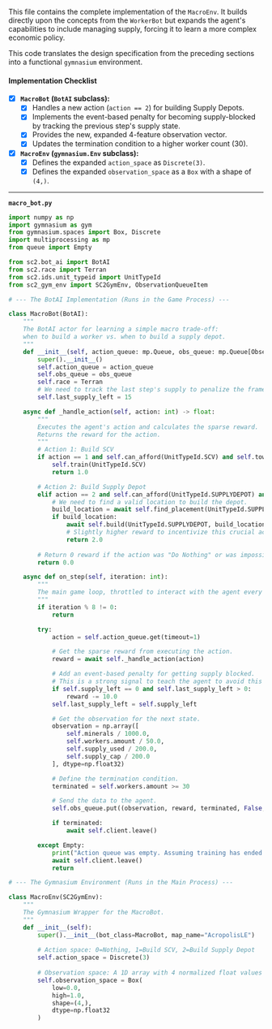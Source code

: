 This file contains the complete implementation of the `MacroEnv`. It builds directly upon the concepts from the `WorkerBot` but expands the agent's capabilities to include managing supply, forcing it to learn a more complex economic policy.

This code translates the design specification from the preceding sections into a functional `gymnasium` environment.

#### **Implementation Checklist**

*   [x] **`MacroBot` (`BotAI` subclass):**
    *   [x] Handles a new action (`action == 2`) for building Supply Depots.
    *   [x] Implements the event-based penalty for becoming supply-blocked by tracking the previous step's supply state.
    *   [x] Provides the new, expanded 4-feature observation vector.
    *   [x] Updates the termination condition to a higher worker count (30).
*   [x] **`MacroEnv` (`gymnasium.Env` subclass):**
    *   [x] Defines the expanded `action_space` as `Discrete(3)`.
    *   [x] Defines the expanded `observation_space` as a `Box` with a shape of `(4,)`.

---
**`macro_bot.py`**
```python
import numpy as np
import gymnasium as gym
from gymnasium.spaces import Box, Discrete
import multiprocessing as mp
from queue import Empty

from sc2.bot_ai import BotAI
from sc2.race import Terran
from sc2.ids.unit_typeid import UnitTypeId
from sc2_gym_env import SC2GymEnv, ObservationQueueItem

# --- The BotAI Implementation (Runs in the Game Process) ---

class MacroBot(BotAI):
    """
    The BotAI actor for learning a simple macro trade-off:
    when to build a worker vs. when to build a supply depot.
    """
    def __init__(self, action_queue: mp.Queue, obs_queue: mp.Queue[ObservationQueueItem]):
        super().__init__()
        self.action_queue = action_queue
        self.obs_queue = obs_queue
        self.race = Terran
        # We need to track the last step's supply to penalize the frame we get blocked.
        self.last_supply_left = 15

    async def _handle_action(self, action: int) -> float:
        """
        Executes the agent's action and calculates the sparse reward.
        Returns the reward for the action.
        """
        # Action 1: Build SCV
        if action == 1 and self.can_afford(UnitTypeId.SCV) and self.townhalls.idle.exists:
            self.train(UnitTypeId.SCV)
            return 1.0

        # Action 2: Build Supply Depot
        elif action == 2 and self.can_afford(UnitTypeId.SUPPLYDEPOT) and not self.already_pending(UnitTypeId.SUPPLYDEPOT):
            # We need to find a valid location to build the depot.
            build_location = await self.find_placement(UnitTypeId.SUPPLYDEPOT, near=self.start_location, placement_step=5)
            if build_location:
                await self.build(UnitTypeId.SUPPLYDEPOT, build_location)
                # Slightly higher reward to incentivize this crucial action.
                return 2.0
        
        # Return 0 reward if the action was "Do Nothing" or was impossible.
        return 0.0

    async def on_step(self, iteration: int):
        """
        The main game loop, throttled to interact with the agent every 8 steps.
        """
        if iteration % 8 != 0:
            return

        try:
            action = self.action_queue.get(timeout=1)

            # Get the sparse reward from executing the action.
            reward = await self._handle_action(action)

            # Add an event-based penalty for getting supply blocked.
            # This is a strong signal to teach the agent to avoid this state.
            if self.supply_left == 0 and self.last_supply_left > 0:
                reward -= 10.0
            self.last_supply_left = self.supply_left

            # Get the observation for the next state.
            observation = np.array([
                self.minerals / 1000.0,
                self.workers.amount / 50.0,
                self.supply_used / 200.0,
                self.supply_cap / 200.0
            ], dtype=np.float32)

            # Define the termination condition.
            terminated = self.workers.amount >= 30

            # Send the data to the agent.
            self.obs_queue.put((observation, reward, terminated, False, {}))

            if terminated:
                await self.client.leave()

        except Empty:
            print("Action queue was empty. Assuming training has ended.")
            await self.client.leave()
            return

# --- The Gymnasium Environment (Runs in the Main Process) ---

class MacroEnv(SC2GymEnv):
    """
    The Gymnasium Wrapper for the MacroBot.
    """
    def __init__(self):
        super().__init__(bot_class=MacroBot, map_name="AcropolisLE")
        
        # Action space: 0=Nothing, 1=Build SCV, 2=Build Supply Depot
        self.action_space = Discrete(3)
        
        # Observation space: A 1D array with 4 normalized float values
        self.observation_space = Box(
            low=0.0,
            high=1.0,
            shape=(4,),
            dtype=np.float32
        )
```